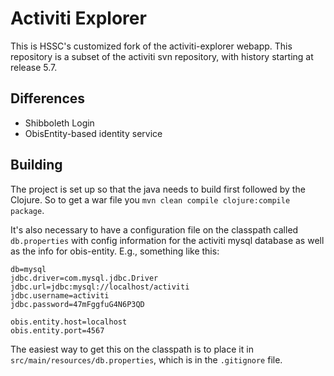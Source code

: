 # Activiti Explorer

This is HSSC's customized fork of the activiti-explorer webapp. This repository
is a subset of the activiti svn repository, with history starting at release
5.7. 

## Differences

- Shibboleth Login
- ObisEntity-based identity service

## Building

The project is set up so that the java needs to build first followed by the
Clojure. So to get a war file you `mvn clean compile clojure:compile package`.

It's also necessary to have a configuration file on the classpath called
`db.properties` with config information for the activiti mysql database
as well as the info for obis-entity. E.g., something like this:

```
db=mysql
jdbc.driver=com.mysql.jdbc.Driver
jdbc.url=jdbc:mysql://localhost/activiti
jdbc.username=activiti
jdbc.password=47mFggfuG4N6P3QD

obis.entity.host=localhost
obis.entity.port=4567
```

The easiest way to get this on the classpath is to place it in
`src/main/resources/db.properties`, which is in the `.gitignore` file.
